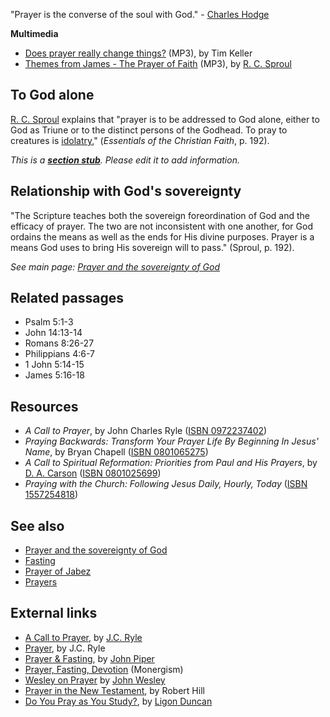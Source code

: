 "Prayer is the converse of the soul with God." -
[Charles Hodge](Charles_Hodge "Charles Hodge")

**Multimedia**

-   [Does prayer really change things?](http://www.streamload.com/rpcsermons/QandA/Does%20prayer%20really%20change%20things.mp3)
    (MP3), by Tim Keller
-   [Themes from James - The Prayer of Faith](http://broadcast.ligonier.org/podcast-media/rym20090711.mp3)
    (MP3), by [R. C. Sproul](R._C._Sproul "R. C. Sproul")




## To God alone

[R. C. Sproul](R._C._Sproul "R. C. Sproul") explains that "prayer
is to be addressed to God alone, either to God as Triune or to the
distinct persons of the Godhead. To pray to creatures is
[idolatry](Idolatry "Idolatry"),"
(*Essentials of the Christian Faith*, p. 192).

*This is a **[section stub](http://www.theopedia.com/Category:Theopedia_sectionstubs "Category:Theopedia sectionstubs")**. Please edit it to add information.*
## Relationship with God's sovereignty

"The Scripture teaches both the sovereign foreordination of God and
the efficacy of prayer. The two are not inconsistent with one
another, for God ordains the means as well as the ends for His
divine purposes. Prayer is a means God uses to bring His sovereign
will to pass." (Sproul, p. 192).

*See main page: [Prayer and the sovereignty of God](Prayer_and_the_sovereignty_of_God "Prayer and the sovereignty of God")*
## Related passages

-   Psalm 5:1-3
-   John 14:13-14
-   Romans 8:26-27
-   Philippians 4:6-7
-   1 John 5:14-15
-   James 5:16-18

## Resources

-   *A Call to Prayer*, by John Charles Ryle
    ([ISBN 0972237402](http://www.theopedia.com/Special:BookSources/0972237402))
-   *Praying Backwards: Transform Your Prayer Life By Beginning In Jesus' Name*,
    by Bryan Chapell
    ([ISBN 0801065275](http://www.theopedia.com/Special:BookSources/0801065275))
-   *A Call to Spiritual Reformation: Priorities from Paul and His Prayers*,
    by [D. A. Carson](D._A._Carson "D. A. Carson")
    ([ISBN 0801025699](http://www.theopedia.com/Special:BookSources/0801025699))
-   *Praying with the Church: Following Jesus Daily, Hourly, Today*
    ([ISBN 1557254818](http://www.theopedia.com/Special:BookSources/1557254818))

## See also

-   [Prayer and the sovereignty of God](Prayer_and_the_sovereignty_of_God "Prayer and the sovereignty of God")
-   [Fasting](Fasting "Fasting")
-   [Prayer of Jabez](Prayer_of_Jabez "Prayer of Jabez")
-   [Prayers](http://www.theopedia.com/Category:Prayers "Category:Prayers")

## External links

-   [A Call to Prayer](http://www.fivesolas.com/callpray.htm), by
    [J.C. Ryle](index.php?title=J.C._Ryle&action=edit&redlink=1 "J.C. Ryle (page does not exist)")
-   [Prayer](http://www.mountzion.org/fgb/Summer95/FgbS5-95.html),
    by J.C. Ryle
-   [Prayer & Fasting](http://www.desiringgod.org/library/topics/prayer/prayer_index.html),
    by [John Piper](John_Piper "John Piper")
-   [Prayer, Fasting, Devotion](http://www.monergism.com/directory/link_category/Prayer-Fasting-Devotion/)
    (Monergism)
-   [Wesley on Prayer](http://gbgm-umc.org/umw/wesley/prayer.stm)
    by [John Wesley](John_Wesley "John Wesley")
-   [Prayer in the New Testament](http://www.bible.org/page.asp?page_id=57),
    by Robert Hill
-   [Do You Pray as You Study?](http://theologica.blogspot.com/2006/02/do-you-pray-as-you-study.html),
    by [Ligon Duncan](Ligon_Duncan "Ligon Duncan")



